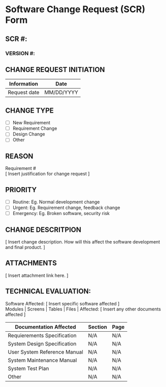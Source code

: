 # Software Change Request (SCR) Form

## SCR #: 
### VERSION #: 

## CHANGE REQUEST INITIATION
| Information  | Date |
| ------------- | ------------- |
| Request date   | MM/DD/YYYY  |

## CHANGE TYPE
- [ ] New Requirement
- [ ] Requirement Change
- [ ] Design Change
- [ ] Other

## REASON
Requirement # <br/>
[ Insert justification for change request ]

## PRIORITY
- [ ] Routine: Eg. Normal development change
- [ ] Urgent: Eg. Requirement change, feedback change
- [ ] Emergency: Eg. Broken software, security risk

## CHANGE DESCRITPION
[ Insert change description. How will this affect the software development and final product. ]

## ATTACHMENTS
[ Insert attachment link here. ]

## TECHNICAL EVALUATION:
Software Affected: [ Insert specific software affected ] <br/>
Modules | Screens | Tables | Files | Affected: [ Insert any other documents affected ]

| Documentation Affected  | Section | Page |
| ------------- | ------------- | -------------|
| Requierements Specification   | N/A  | N/A |
| System Design Specification  | N/A | N/A |
| User System Reference Manual  | N/A | N/A |
| System Maintenance Manual  | N/A  | N/A |
| System Test Plan  | N/A  | N/A |
| Other  | N/A | N/A |

